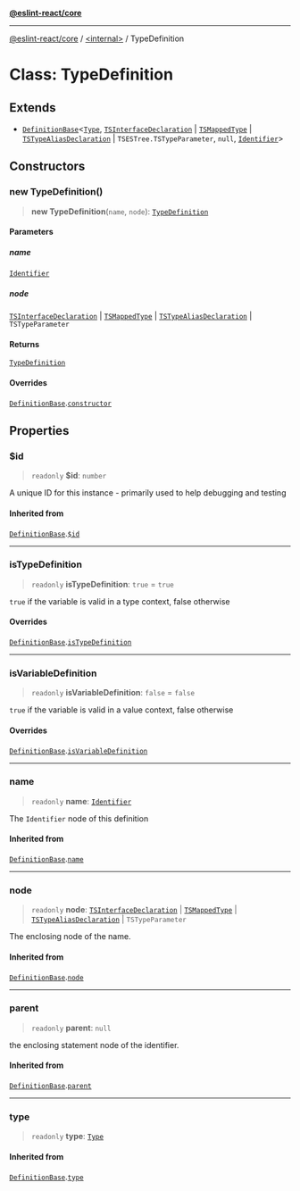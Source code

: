 [**@eslint-react/core**](../../README.md)

***

[@eslint-react/core](../../README.md) / [\<internal\>](../README.md) / TypeDefinition

# Class: TypeDefinition

## Extends

- [`DefinitionBase`](DefinitionBase.md)\<[`Type`](../README.md#type-1), [`TSInterfaceDeclaration`](../interfaces/TSInterfaceDeclaration.md) \| [`TSMappedType`](../interfaces/TSMappedType.md) \| [`TSTypeAliasDeclaration`](../interfaces/TSTypeAliasDeclaration.md) \| `TSESTree.TSTypeParameter`, `null`, [`Identifier`](../interfaces/Identifier.md)\>

## Constructors

### new TypeDefinition()

> **new TypeDefinition**(`name`, `node`): [`TypeDefinition`](TypeDefinition.md)

#### Parameters

##### name

[`Identifier`](../interfaces/Identifier.md)

##### node

[`TSInterfaceDeclaration`](../interfaces/TSInterfaceDeclaration.md) | [`TSMappedType`](../interfaces/TSMappedType.md) | [`TSTypeAliasDeclaration`](../interfaces/TSTypeAliasDeclaration.md) | `TSTypeParameter`

#### Returns

[`TypeDefinition`](TypeDefinition.md)

#### Overrides

[`DefinitionBase`](DefinitionBase.md).[`constructor`](DefinitionBase.md#constructors)

## Properties

### $id

> `readonly` **$id**: `number`

A unique ID for this instance - primarily used to help debugging and testing

#### Inherited from

[`DefinitionBase`](DefinitionBase.md).[`$id`](DefinitionBase.md#$id)

***

### isTypeDefinition

> `readonly` **isTypeDefinition**: `true` = `true`

`true` if the variable is valid in a type context, false otherwise

#### Overrides

[`DefinitionBase`](DefinitionBase.md).[`isTypeDefinition`](DefinitionBase.md#istypedefinition)

***

### isVariableDefinition

> `readonly` **isVariableDefinition**: `false` = `false`

`true` if the variable is valid in a value context, false otherwise

#### Overrides

[`DefinitionBase`](DefinitionBase.md).[`isVariableDefinition`](DefinitionBase.md#isvariabledefinition)

***

### name

> `readonly` **name**: [`Identifier`](../interfaces/Identifier.md)

The `Identifier` node of this definition

#### Inherited from

[`DefinitionBase`](DefinitionBase.md).[`name`](DefinitionBase.md#name-1)

***

### node

> `readonly` **node**: [`TSInterfaceDeclaration`](../interfaces/TSInterfaceDeclaration.md) \| [`TSMappedType`](../interfaces/TSMappedType.md) \| [`TSTypeAliasDeclaration`](../interfaces/TSTypeAliasDeclaration.md) \| `TSTypeParameter`

The enclosing node of the name.

#### Inherited from

[`DefinitionBase`](DefinitionBase.md).[`node`](DefinitionBase.md#node-1)

***

### parent

> `readonly` **parent**: `null`

the enclosing statement node of the identifier.

#### Inherited from

[`DefinitionBase`](DefinitionBase.md).[`parent`](DefinitionBase.md#parent-1)

***

### type

> `readonly` **type**: [`Type`](../README.md#type-1)

#### Inherited from

[`DefinitionBase`](DefinitionBase.md).[`type`](DefinitionBase.md#type-1)
